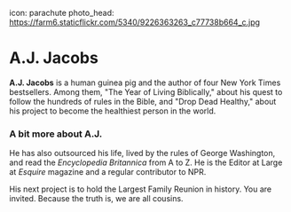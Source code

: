icon: parachute
photo_head: https://farm6.staticflickr.com/5340/9226363263_c77738b664_c.jpg

# A.J. Jacobs

<div class="zig-zags_blue"></div>

**A.J. Jacobs** is a human guinea pig and the author of four New York Times bestsellers. Among them, "The Year of Living Biblically," about his quest to follow the hundreds of rules in the Bible, and "Drop Dead Healthy," about his project to become the healthiest person in the world.

<div class="line-canvas"></div>

### A bit more about A.J.

He has also outsourced his life, lived by the rules of George Washington, and read the *Encyclopedia Britannica* from A to Z. He is the Editor at Large at *Esquire* magazine and a regular contributor to NPR.

His next project is to hold the Largest Family Reunion in history. You are invited. Because the truth is, we are all cousins.
